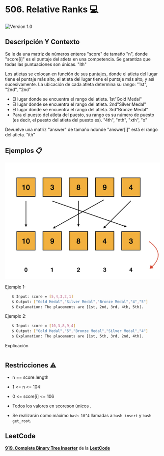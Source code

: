 # 506. Relative Ranks 💻

![Version 1.0](https://img.shields.io/badge/version-1.0.-blue.svg) 

## Descripción Y Contexto

Se le da una matriz de números enteros "score" de tamaño "n", donde "score[i]" es el puntaje del atleta en una competencia. Se garantiza que todas las puntuaciones son únicas. "ith"

Los atletas se colocan en función de sus puntajes, donde el atleta del lugar tiene el puntaje más alto, el atleta del lugar tiene el puntaje más alto, y así sucesivamente. La ubicación de cada atleta determina su rango: "1st", "2nd", "2nd"

* El lugar donde se encuentra el rango del atleta. 1st"Gold Medal"
* El lugar donde se encuentra el rango del atleta. 2nd"Silver Medal"
* El lugar donde se encuentra el rango del atleta. 3rd"Bronze Medal"
* Para el puesto del atleta del puesto, su rango es su número de puesto (es decir, el puesto del atleta del puesto es). "4th", "nth", "xth", "x"

Devuelve una matriz "answer" de tamaño ndonde "answer[i]" está el rango del atleta. "ith"

## Ejemplos 📋

![Imagen de Evidencia](https://github.com/Andrea-lol/Taller-Estructuras-Datos-Avanzadas/blob/main/506.RelativeRanks/img/Imagen1.png "Esta es una imagen de muestra.")

Ejemplo 1:

```bash
   $ Input: score = [5,4,3,2,1]
   $ Output: ["Gold Medal","Silver Medal","Bronze Medal","4","5"]
   $ Explanation: The placements are [1st, 2nd, 3rd, 4th, 5th].
```

Ejemplo 2:

```bash
   $ Input: score = [10,3,8,9,4]
   $ Output: ["Gold Medal","5","Bronze Medal","Silver Medal","4"]
   $ Explanation: The placements are [1st, 5th, 3rd, 2nd, 4th].
```

Explicación

```bash

```

## Restricciones ⚠️	

* n == score.length
* 1 <= n <= 104
* 0 <= score[i] <= 106
* Todos los valores en scoreson únicos .

* Se realizarán como máximo ```bash 10^4``` llamadas a ```bash insert``` y ```bash get_root```.
    
## LeetCode
**[919. Complete Binary Tree Inserter]** de la **[LeetCode]**

[919. Complete Binary Tree Inserter]: https://leetcode.com/problems/complete-binary-tree-inserter/description/
[LeetCode]: https://leetcode.com
